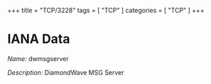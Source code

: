 +++
title = "TCP/3228"
tags = [ "TCP" ]
categories = [ "TCP" ]
+++

# IANA Data

_Name:_ dwmsgserver

_Description:_ DiamondWave MSG Server

